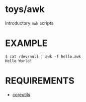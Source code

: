 # toys/awk

Introductory `awk` scripts

# EXAMPLE

```
$ cat /dev/null | awk -f hello.awk
Hello World!
```

# REQUIREMENTS

* [coreutils](https://www.gnu.org/software/coreutils/coreutils.html)
